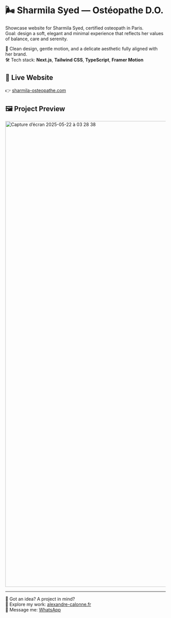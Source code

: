 # 🌬️ Sharmila Syed — Ostéopathe D.O.

Showcase website for Sharmila Syed, certified osteopath in Paris.  
Goal: design a soft, elegant and minimal experience that reflects her values of balance, care and serenity.

🌸 Clean design, gentle motion, and a delicate aesthetic fully aligned with her brand.  
🛠️ Tech stack: **Next.js**, **Tailwind CSS**, **TypeScript**, **Framer Motion**

## 🔗 Live Website  
👉 [sharmila-osteopathe.com](https://www.sharmila-osteopathe.com/)

## 🖼️ Project Preview  
<img width="1463" alt="Capture d’écran 2025-05-22 à 03 28 38" src="https://github.com/user-attachments/assets/2aa8a21a-e89e-415d-aa67-e016597c84c1" />

---

💭 Got an idea? A project in mind?  
🚀 Explore my work: [alexandre-calonne.fr](https://www.alexandre-calonne.fr/)  
📩 Message me: [WhatsApp](https://wa.me/33767284862)
